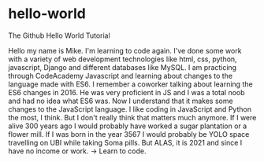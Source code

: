 # hello-world
The Github Hello World Tutorial

Hello my name is Mike. I'm learning to code again. I've done some work with a variety of web development technologies like html, css, python, javascript, Django and different databases like MySQL.  I am practicing through CodeAcademy Javascript and learning about changes to the language made with ES6.  I remember a coworker talking about learning the ES6 changes in 2016. He was very proficient in JS and I was a total noob and had no idea what ES6 was.  Now I understand that it makes some changes to the JavaScript language.  I like coding in JavaScript and Python the most, I think.  But I don't really think that matters much anymore.  If I were alive 300 years ago I would probably have worked a sugar plantation or a flower mill.  If I was born in the year 3567 I would probably be YOLO space travelling on UBI while taking Soma pills.  But ALAS, it is 2021 and since I have no income or work. -> Learn to code.
